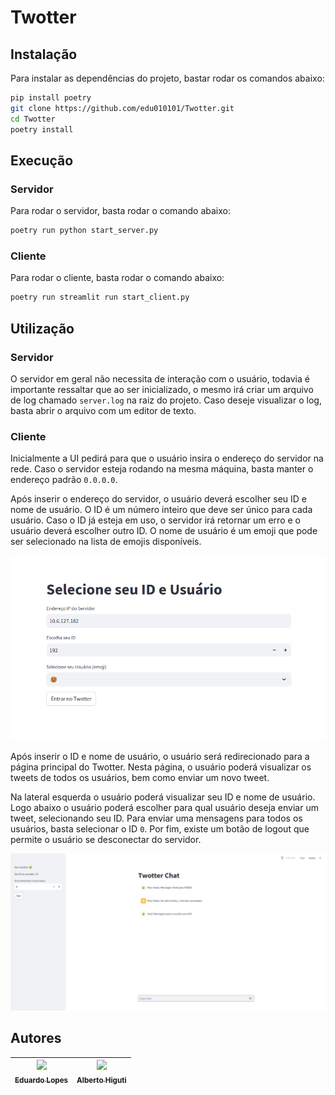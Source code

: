 # Twotter

## Instalação

Para instalar as dependências do projeto, bastar rodar os comandos abaixo:

```bash
pip install poetry
git clone https://github.com/edu010101/Twotter.git
cd Twotter
poetry install
```

## Execução

### Servidor

Para rodar o servidor, basta rodar o comando abaixo:

```bash
poetry run python start_server.py
```

### Cliente

Para rodar o cliente, basta rodar o comando abaixo:

```bash
poetry run streamlit run start_client.py
```

## Utilização

### Servidor

O servidor em geral não necessita de interação com o usuário, todavia é importante ressaltar que ao ser inicializado, o mesmo irá criar um arquivo de log chamado `server.log` na raiz do projeto. Caso deseje visualizar o log, basta abrir o arquivo com um editor de texto.

### Cliente

Inicialmente a UI pedirá para que o usuário insira o endereço do servidor na rede. Caso o servidor esteja rodando na mesma máquina, basta manter o endereço padrão `0.0.0.0`.

Após inserir o endereço do servidor, o usuário deverá escolher seu ID e nome de usuário. O ID é um número inteiro que deve ser único para cada usuário. Caso o ID já esteja em uso, o servidor irá retornar um erro e o usuário deverá escolher outro ID. O nome de usuário é um emoji que pode ser selecionado na lista de emojis disponíveis.

<div style="test-align: center;">
    <img src="src/twotter/assets/client_1.png" width=600 >
</div>


Após inserir o ID e nome de usuário, o usuário será redirecionado para a página principal do Twotter. Nesta página, o usuário poderá visualizar os tweets de todos os usuários, bem como enviar um novo tweet.

Na lateral esquerda o usuário poderá visualizar seu ID e nome de usuário. 
Logo abaixo o usuário poderá escolher para qual usuário deseja enviar um tweet, selecionando seu ID. Para enviar uma mensagens para todos os usuários, basta selecionar o ID `0`.
Por fim, existe um botão de logout que permite o usuário se desconectar do servidor.

<div style="test-align: center;">
    <img src="src/twotter/assets/client_2.png" width=600 >
</div>


## Autores

|  [<img src="https://github.com/edu010101.png?size=460&u=071f7791bb03f8e102d835bdb9c2f0d3d24e8a34&v=4" width=115><br><sub>Eduardo Lopes</sub>](https://github.com/edu010101) |  [<img src="https://github.com/albertohiguti.png?size=460&u=071f7791bb03f8e102d835bdb9c2f0d3d24e8a34&v=4" width=115><br><sub>Alberto Higuti</sub>](https://github.com/albertohiguti) 
| :---: | :---: |
